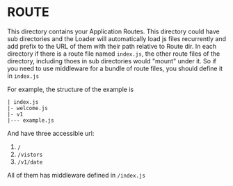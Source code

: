 # ROUTE
This directory contains your Application Routes.
This directory could have sub directories and the Loader will automatically load js files recurrently and add prefix to the URL of them with their path relative to Route dir.
In each directory if there is a route file named `index.js`, the other route files of the directory, including thoes in sub directories would "mount" under it.
So if you need to use middleware for a bundle of route files, you should define it in `index.js`

For example, the structure of the example is
```
| index.js
|- welcome.js
|- v1
|--- example.js
```
And have three accessible url:
1. `/`
2. `/vistors`
3. `/v1/date`

All of them has middleware defined in `/index.js`
